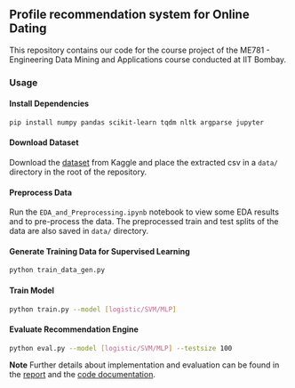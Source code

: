 ## Profile recommendation system for Online Dating

This repository contains our code for the course project of the ME781 - Engineering Data Mining and Applications course conducted at IIT Bombay.

### Usage

#### **Install Dependencies**

```bash
pip install numpy pandas scikit-learn tqdm nltk argparse jupyter
```

#### **Download Dataset**

Download the [dataset](https://www.kaggle.com/andrewmvd/okcupid-profiles) from Kaggle and place the extracted csv in a `data/` directory in the root of the repository. 

#### **Preprocess Data**

Run the `EDA_and_Preprocessing.ipynb` notebook to view some EDA results and to pre-process the data. The preprocessed train and test splits of the data are also saved in `data/` directory.

#### **Generate Training Data for Supervised Learning**

```bash
python train_data_gen.py
```

#### **Train Model**

```bash
python train.py --model [logistic/SVM/MLP]
```

#### **Evaluate Recommendation Engine**

```bash
python eval.py --model [logistic/SVM/MLP] --testsize 100
```


**Note** Further details about implementation and evaluation can be found in the [report](./report.pdf) and the [code documentation](https://shubhlohiya.github.io/dating-profile-recommendation/).